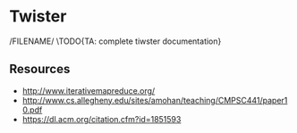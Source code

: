 # Twister

/FILENAME/
\TODO{TA: complete tiwster documentation}

## Resources

* <http://www.iterativemapreduce.org/>
* <http://www.cs.allegheny.edu/sites/amohan/teaching/CMPSC441/paper10.pdf>
* <https://dl.acm.org/citation.cfm?id=1851593>
